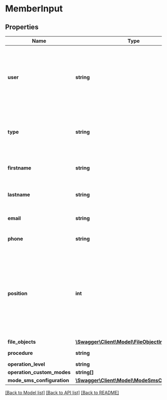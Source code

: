 # MemberInput

## Properties
Name | Type | Description | Notes
------------ | ------------- | ------------- | -------------
**user** | **string** | ID of the user in your companies. Informations about the member will be duplicate (first name, last name, email and phone number).  Required if none of fields above are specified. | [optional] 
**type** | **string** | Type of a member. \&quot;signer\&quot; to sign documents (legally) and \&quot;validator\&quot; to validate documents. | [optional] [default to 'signer']
**firstname** | **string** | Firstname of an external member. Required if user field is blank | [optional] 
**lastname** | **string** | Lastname of an external member. Required if user field is blank | [optional] 
**email** | **string** | Email of an external member. Required if user field is blank | [optional] 
**phone** | **string** | Phone of an external member. Required if user field is blank | [optional] 
**position** | **int** | If the procedure have the boolean \&quot;ordered\&quot; at true, you can define position of the order to invite your members to sign. Only the first member will be invited to sign.  When the first member have signed, the second will be invited, etc... | [optional] 
**file_objects** | [**\Swagger\Client\Model\FileObjectInput[]**](FileObjectInput.md) |  | [optional] 
**procedure** | **string** | Procedure id reference | [optional] 
**operation_level** | **string** |  | [optional] 
**operation_custom_modes** | **string[]** |  | [optional] 
**mode_sms_configuration** | [**\Swagger\Client\Model\ModeSmsConfiguration**](ModeSmsConfiguration.md) |  | [optional] 

[[Back to Model list]](../README.md#documentation-for-models) [[Back to API list]](../README.md#documentation-for-api-endpoints) [[Back to README]](../README.md)

